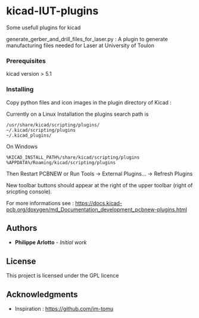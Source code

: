 # kicad-IUT-plugins

Some usefull plugins for kicad

generate_gerber_and_drill_files_for_laser.py : A plugin to generate manufacturing files needed for Laser at University of Toulon

### Prerequisites

kicad version > 5.1 

### Installing

Copy python files and icon images in the plugin directory of Kicad :

Currently on a Linux Installation the plugins search path is

    /usr/share/kicad/scripting/plugins/
    ~/.kicad/scripting/plugins
    ~/.kicad_plugins/

On Windows

    %KICAD_INSTALL_PATH%/share/kicad/scripting/plugins
    %APPDATA%/Roaming/kicad/scripting/plugins

Then Restart PCBNEW or Run Tools -> External Plugins... -> Refresh Plugins

New toolbar buttons should appear at the right of the upper toolbar (right of sricpting console).

For more informations see : https://docs.kicad-pcb.org/doxygen/md_Documentation_development_pcbnew-plugins.html


## Authors

* **Philippe Arlotto** - *Initial work* 

## License

This project is licensed under the GPL licence

## Acknowledgments

* Inspiration : https://github.com/im-tomu




